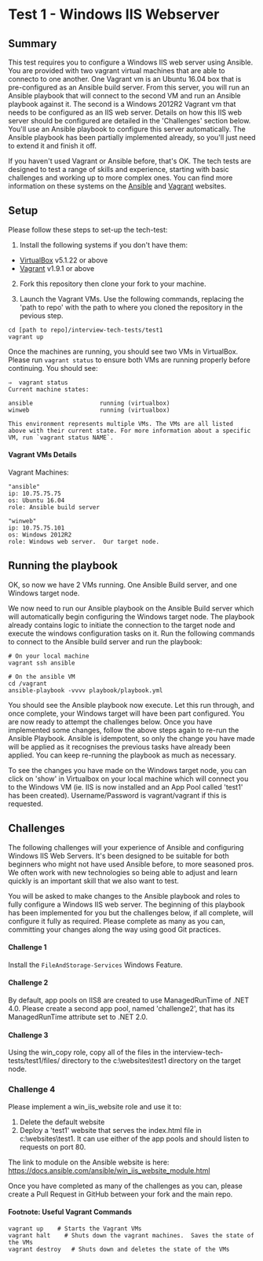# Test 1 - Windows IIS Webserver

## Summary
This test requires you to configure a Windows IIS web server using Ansible.  You are provided with two vagrant virtual machines that are able to connecto to one another. One Vagrant vm is an Ubuntu 16.04 box that is pre-configured as an Ansible build server.  From this server, you will run an Ansible playbook that will connect to the second VM and run an Ansible playbook against it.
The second is a Windows 2012R2 Vagrant vm that needs to be configured as an IIS web server.  Details on how this IIS web server should be configured are detailed in the 'Challenges' section below.  You'll use an Ansible playbook to configure this server automatically.  The Ansible playbook has been partially implemented already, so you'll just need to extend it and finish it off.

If you haven't used Vagrant or Ansible before, that's OK.  The tech tests are designed to test a range of skills and experience, starting with basic challenges and working up to more complex ones.  You can find more information on these systems on the [Ansible](https://docs.ansible.com/ansible/intro_getting_started.html) and [Vagrant](https://www.vagrantup.com/intro/index.html) websites.


## Setup
Please follow these steps to set-up the tech-test:
1. Install the following systems if you don't have them:
- [VirtualBox](https://www.virtualbox.org/wiki/Downloads) v5.1.22 or above
- [Vagrant](https://www.vagrantup.com/downloads.html)  v1.9.1 or above

2. Fork this repository then clone your fork to your machine.

3. Launch the Vagrant VMs.  Use the following commands, replacing the 'path to repo' with the path to where you cloned the repository in the pevious step.
```
cd [path to repo]/interview-tech-tests/test1
vagrant up
```
Once the machines are running, you should see two VMs in VirtualBox.  Please run ```vagrant status``` to ensure both VMs are running properly before continuing.  You should see:
```
⇒  vagrant status
Current machine states:

ansible                   running (virtualbox)
winweb                    running (virtualbox)

This environment represents multiple VMs. The VMs are all listed
above with their current state. For more information about a specific
VM, run `vagrant status NAME`.
```

#### Vagrant VMs Details
Vagrant Machines:

```
"ansible"
ip: 10.75.75.75
os: Ubuntu 16.04
role: Ansible build server

"winweb"
ip: 10.75.75.101
os: Windows 2012R2
role: Windows web server.  Our target node.
```

## Running the playbook
OK, so now we have 2 VMs running.  One Ansible Build server, and one Windows target node.

We now need to run our Ansible playbook on the Ansible Build server which will automatically begin configuring the Windows target node.  The playbook already contains logic to initiate the connection to the target node and execute the windows configuration tasks on it.
Run the following commands to connect to the Ansible build server and run the playbook:
```
# On your local machine
vagrant ssh ansible

# On the ansible VM
cd /vagrant
ansible-playbook -vvvv playbook/playbook.yml
```

You should see the Ansible playbook now execute.  Let this run through, and once complete, your Windows target will have been part configured.  You are now ready to attempt the challenges below.
Once you have implemented some changes, follow the above steps again to re-run the Ansible Playbook.  Ansible is idempotent, so only the change you have made will be applied as it recognises the previous tasks have already been applied.  You can keep re-running the playbook as much as necessary.

To see the changes you have made on the Windows target node, you can click on 'show' in Virtualbox on your local machine which will connect you to the Windows VM (ie. IIS is now installed and an App Pool called 'test1' has been created).
Username/Password is vagrant/vagrant if this is requested.


## Challenges
The following challenges will your experience of Ansible and configuring Windows IIS Web Servers.  It's been designed to be suitable for both beginners who might not have used Ansible before, to more seasoned pros.  We often work with new technologies so being able to adjust and learn quickly is an important skill that we also want to test.

You will be asked to make changes to the Ansible playbook and roles to fully configure a Windows IIS web server.  The beginning of this playbook has been implemented for you but the challenges below, if all complete, will configure it fully as required.  Please complete as many as you can, committing your changes along the way using good Git practices.

#### Challenge 1
Install the ```FileAndStorage-Services``` Windows Feature.

#### Challenge 2
By default, app pools on IIS8 are created to use ManagedRunTime of .NET 4.0.  Please create a second app pool, named 'challenge2', that has its ManagedRunTime attribute set to .NET 2.0.

#### Challenge 3
Using the win_copy role, copy all of the files in the interview-tech-tests/test1/files/ directory to the c:\websites\test1 directory on the target node.

### Challenge 4
Please implement a win_iis_website role and use it to:
1. Delete the default website
2. Deploy a 'test1' website that serves the index.html file in c:\websites\test1.  It can use either of the app pools and should listen to requests on port 80.

The link to module on the Ansible website is here: https://docs.ansible.com/ansible/win_iis_website_module.html


Once you have completed as many of the challenges as you can, please create a Pull Request in GitHub between your fork and the main repo.




#### Footnote: Useful Vagrant Commands
```
vagrant up    # Starts the Vagrant VMs
vagrant halt    # Shuts down the vagrant machines.  Saves the state of the VMs
vagrant destroy   # Shuts down and deletes the state of the VMs
```
